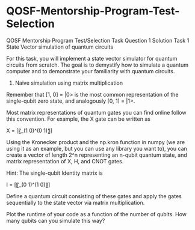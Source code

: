 # QOSF-Mentorship-Program-Test-Selection
QOSF Mentorship Program Test/Selection Task Question 1 Solution
Task 1 State Vector simulation of quantum circuits

For this task, you will implement a state vector simulator for quantum circuits from scratch. The goal is to demystify how to simulate a quantum computer and to demonstrate your familiarity with quantum circuits.

1) Naive simulation using matrix multiplication

Remember that  [1, 0] = |0> is the most common representation of the single-qubit zero state, and analogously [0, 1] = |1>. 

Most matrix representations of quantum gates you can find online follow this convention. For example, the X gate can be written as

X = [〖_(1  0)^(0   1)〗]

Using the Kronecker product and the np.kron function in numpy (we are using it as an example, but you can use any library you want to), you can create a vector of length 2^n representing an n-qubit quantum state, and matrix representation of X, H, and CNOT gates. 

Hint: The single-qubit Identity matrix is

I = [〖_(0  1)^(1   0)〗]
 
Define a quantum circuit consisting of these gates and apply the gates sequentially to the state vector via matrix multiplication. 

Plot the runtime of your code as a function of the number of qubits. How many qubits can you simulate this way? 

